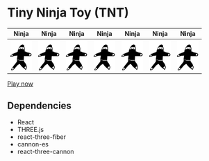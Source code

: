 # Tiny Ninja Toy (TNT)
|Ninja|Ninja|Ninja|Ninja|Ninja|Ninja|Ninja|
|--|--|--|--|--|--|--|
|<img src="public/ninja.01-filled-transparent.png" width="50"> |<img src="public/ninja.01-filled-transparent.png" width="50"> |<img src="public/ninja.01-filled-transparent.png" width="50"> |<img src="public/ninja.01-filled-transparent.png" width="50"> |<img src="public/ninja.01-filled-transparent.png" width="50"> |<img src="public/ninja.01-filled-transparent.png" width="50"> |<img src="public/ninja.01-filled-transparent.png" width="50">|


[Play now](https://ninjas.jonashw.dev)

## Dependencies

- React
- THREE.js
- react-three-fiber
- cannon-es
- react-three-cannon
